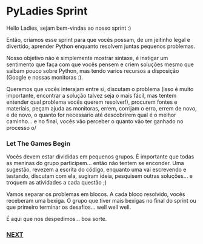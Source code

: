 # PyLadies Sprint

Hello Ladies, sejam bem-vindas ao nosso sprint :)

Então, criamos esse sprint para que vocês possam, de um jeitinho legal e divertido, aprender Python enquanto resolvem juntas pequenos problemas.

Nosso objetivo não é simplemente mostrar sintaxe, é instigar um sentimento que faça com que vocês pensem e criem soluções mesmo que saibam pouco sobre Python, mas tendo varios recursos a disposição (Google e nossas monitoras :).

Queremos que vocês interajam entre si, discutam o problema (isso é muito importante, encontrar a solução talvez seja o mais fácil, mas tentem entender qual problema vocês querem resolver!), procurem fontes e materiais, peçam ajuda as monitoras, errem, corrijam o erro, errem de novo, e de novo, o quanto for necessario até descobrirem qual é o melhor caminho... e no final, vocês vão perceber o quanto vão ter ganhado no processo o/


### Let The Games Begin

Vocês devem estar divididas em pequenos grupos. É importante que todas as meninas do grupo participem... então não tentem se enconder. Uma sugestão, revezem a escrita do código, enquanto uma vai escrevendo e testando, discutam com ela, sugiram ideia, pesquisem outras soluções... e troquem as atividades a cada questão ;)

Vamos separar os problemas em blocos. A cada bloco resolvido, vocês receberam uma bexiga. O grupo que tiver mais bexigas no final do sprint ou que primeiro terminar os desafios... well well well.

É aqui que nos despedimos... boa sorte.

### [NEXT](01.md)